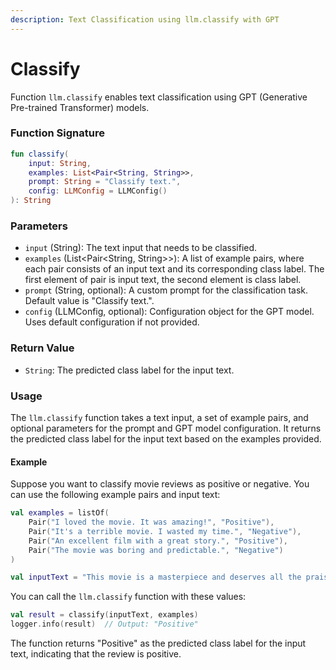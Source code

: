 ```yaml
---
description: Text Classification using llm.classify with GPT
---
```


# Classify

Function `llm.classify` enables text classification using GPT (Generative Pre-trained Transformer) models.

### Function Signature

```kotlin
fun classify(
    input: String,
    examples: List<Pair<String, String>>,
    prompt: String = "Classify text.",
    config: LLMConfig = LLMConfig()
): String
```

### Parameters

* `input` (String): The text input that needs to be classified.
* `examples` (List\<Pair\<String, String>>): A list of example pairs, where each pair consists of an input text and its corresponding class label. The first element of pair is input text, the second element is class label.
* `prompt` (String, optional): A custom prompt for the classification task. Default value is "Classify text.".
* `config` (LLMConfig, optional): Configuration object for the GPT model. Uses default configuration if not provided.

### Return Value

* `String`: The predicted class label for the input text.

### Usage

The `llm.classify` function takes a text input, a set of example pairs, and optional parameters for the prompt and GPT model configuration. It returns the predicted class label for the input text based on the examples provided.

#### Example

Suppose you want to classify movie reviews as positive or negative. You can use the following example pairs and input text:

```kotlin
val examples = listOf(
    Pair("I loved the movie. It was amazing!", "Positive"),
    Pair("It's a terrible movie. I wasted my time.", "Negative"),
    Pair("An excellent film with a great story.", "Positive"),
    Pair("The movie was boring and predictable.", "Negative")
)

val inputText = "This movie is a masterpiece and deserves all the praise."
```

You can call the `llm.classify` function with these values:

```kotlin
val result = classify(inputText, examples)
logger.info(result)  // Output: "Positive"
```

The function returns "Positive" as the predicted class label for the input text, indicating that the review is positive.
